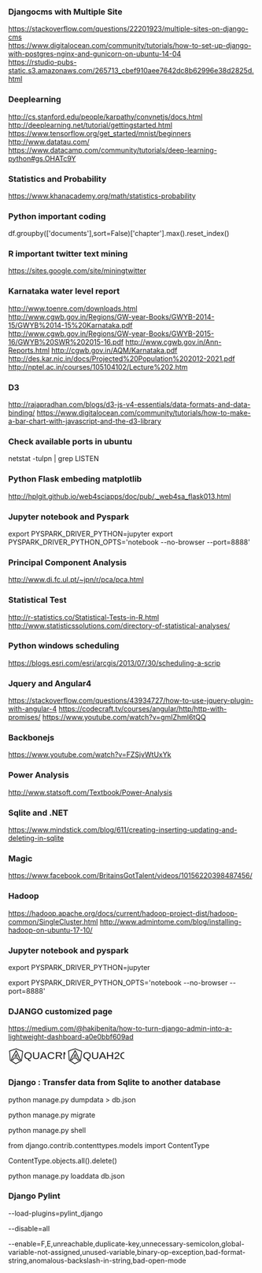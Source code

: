 ### Djangocms with Multiple Site  
https://stackoverflow.com/questions/22201923/multiple-sites-on-django-cms  
https://www.digitalocean.com/community/tutorials/how-to-set-up-django-with-postgres-nginx-and-gunicorn-on-ubuntu-14-04  
https://rstudio-pubs-static.s3.amazonaws.com/265713_cbef910aee7642dc8b62996e38d2825d.html

### Deeplearning  
http://cs.stanford.edu/people/karpathy/convnetjs/docs.html  
http://deeplearning.net/tutorial/gettingstarted.html  
https://www.tensorflow.org/get_started/mnist/beginners  
http://www.datatau.com/  
https://www.datacamp.com/community/tutorials/deep-learning-python#gs.OHATc9Y

### Statistics and Probability  
https://www.khanacademy.org/math/statistics-probability

### Python important coding  
df.groupby(['documents'],sort=False)['chapter'].max().reset_index()

### R important twitter text mining  
https://sites.google.com/site/miningtwitter

### Karnataka water level report  
http://www.toenre.com/downloads.html  
http://www.cgwb.gov.in/Regions/GW-year-Books/GWYB-2014-15/GWYB%2014-15%20Karnataka.pdf
http://www.cgwb.gov.in/Regions/GW-year-Books/GWYB-2015-16/GWYB%20SWR%202015-16.pdf
http://www.cgwb.gov.in/Ann-Reports.html
http://cgwb.gov.in/AQM/Karnataka.pdf  
http://des.kar.nic.in/docs/Projected%20Population%202012-2021.pdf  
http://nptel.ac.in/courses/105104102/Lecture%202.htm

### D3  
http://rajapradhan.com/blogs/d3-js-v4-essentials/data-formats-and-data-binding/
https://www.digitalocean.com/community/tutorials/how-to-make-a-bar-chart-with-javascript-and-the-d3-library

### Check available ports in ubuntu  
netstat -tulpn | grep LISTEN

### Python Flask embeding matplotlib  
http://hplgit.github.io/web4sciapps/doc/pub/._web4sa_flask013.html

### Jupyter notebook and Pyspark
export PYSPARK_DRIVER_PYTHON=jupyter
export PYSPARK_DRIVER_PYTHON_OPTS='notebook --no-browser --port=8888'
### Principal Component Analysis  
http://www.di.fc.ul.pt/~jpn/r/pca/pca.html

### Statistical Test
http://r-statistics.co/Statistical-Tests-in-R.html  
http://www.statisticssolutions.com/directory-of-statistical-analyses/

### Python windows scheduling
https://blogs.esri.com/esri/arcgis/2013/07/30/scheduling-a-scrip

### Jquery and Angular4
https://stackoverflow.com/questions/43934727/how-to-use-jquery-plugin-with-angular-4
https://codecraft.tv/courses/angular/http/http-with-promises/
https://www.youtube.com/watch?v=gmIZhml6tQQ

### Backbonejs
https://www.youtube.com/watch?v=FZSjvWtUxYk

### Power Analysis
http://www.statsoft.com/Textbook/Power-Analysis

### Sqlite and .NET
https://www.mindstick.com/blog/611/creating-inserting-updating-and-deleting-in-sqlite

### Magic
https://www.facebook.com/BritainsGotTalent/videos/10156220398487456/

### Hadoop
https://hadoop.apache.org/docs/current/hadoop-project-dist/hadoop-common/SingleCluster.html
http://www.admintome.com/blog/installing-hadoop-on-ubuntu-17-10/

### Jupyter notebook and pyspark
export PYSPARK_DRIVER_PYTHON=jupyter

export PYSPARK_DRIVER_PYTHON_OPTS='notebook --no-browser --port=8888'

### DJANGO customized page
https://medium.com/@hakibenita/how-to-turn-django-admin-into-a-lightweight-dashboard-a0e0bbf609ad






<svg width="116" height="34" xmlns="http://www.w3.org/2000/svg">

 <g>
  <title>background</title>
  <rect fill="none" id="canvas_background" height="36" width="118" y="-1" x="-1"/>
 </g>
 <g>
  <title>Layer 1</title>
  <path stroke="null" id="svg_2" d="m18.242488,17.04473c-0.023785,-0.0565 -0.047629,-0.113 -0.07189,-0.169344l-0.015222,-0.035449c-0.109768,-0.255263 -0.21347,-0.496337 -0.301416,-0.742192c-0.054824,-0.153231 -0.102513,-0.308904 -0.152938,-0.473674c-0.034667,-0.113104 -0.069333,-0.22626 -0.106319,-0.338792c-0.052743,-0.160508 -0.110065,-0.319404 -0.165484,-0.472999c-0.041981,-0.116482 -0.084021,-0.232965 -0.123979,-0.350019c-0.028245,-0.082593 -0.055419,-0.16555 -0.082653,-0.24861c-0.063328,-0.193306 -0.128915,-0.393213 -0.208,-0.593016c-0.003092,-0.007745 -0.006303,-0.015385 -0.009811,-0.023026c-0.137061,-0.299393 -0.293983,-0.576591 -0.479803,-0.847343c-0.164473,-0.239566 -0.516016,-0.322627 -0.796025,-0.188212c-0.202589,0.097199 -0.315389,0.283071 -0.308313,0.473051c-0.013736,0.032798 -0.027234,0.071522 -0.036867,0.115599c-0.126239,0.276262 -0.279652,0.553149 -0.438774,0.835596c-0.109173,0.193774 -0.226731,0.382505 -0.351186,0.582308c-0.064338,0.10328 -0.128617,0.206508 -0.191529,0.3101l-0.077718,0.127814c-0.157635,0.259058 -0.320681,0.526952 -0.472846,0.796041c-0.1637,0.289309 -0.351364,0.627425 -0.50674,0.979055c-0.135693,0.307085 -0.247661,0.645045 -0.352375,1.063675c-0.038472,0.153699 0.004816,0.314362 0.117676,0.436926c0.11286,0.122564 0.283161,0.193825 0.463213,0.193825c0.030266,0 0.075398,0.003898 0.123206,0.008005c0.07082,0.006081 0.151094,0.012994 0.239753,0.012994c0.02658,0 0.0531,-0.001559 0.079382,-0.004678c0.067668,-0.007953 0.132601,-0.026093 0.192302,-0.052861c0.181777,-0.011747 0.368727,-0.013618 0.563526,-0.015541c0.060473,-0.000624 0.120828,-0.001195 0.181063,-0.002131c0.194086,-0.002651 0.390312,0.00473 0.598193,0.012683c0.126774,0.004886 0.257829,0.009928 0.390074,0.012475c0.234699,0.00473 0.464937,-0.002235 0.687684,-0.008784c0.115952,-0.003379 0.232082,-0.006861 0.348391,-0.008628c0.410529,-0.006133 0.751963,-0.026145 1.074488,-0.062893c0.18915,-0.021519 0.354991,-0.121056 0.445909,-0.267634c0.090859,-0.146526 0.095854,-0.322315 0.013379,-0.472635c-0.100254,-0.182702 -0.181955,-0.376528 -0.268354,-0.581684zm-1.285758,0.345601c-0.12279,0.001819 -0.245521,0.005406 -0.368014,0.009044c-0.215908,0.006341 -0.419865,0.012371 -0.621145,0.008472c-0.119222,-0.002339 -0.238207,-0.006913 -0.364148,-0.011799c-0.182966,-0.007069 -0.371165,-0.014294 -0.564061,-0.014294c-0.03544,0 -0.071058,0.00026 -0.106795,0.00078c-0.058035,0.000884 -0.11613,0.001455 -0.174344,0.002027c-0.130936,0.001299 -0.263895,0.002651 -0.399231,0.007017c0.030504,-0.082021 0.062198,-0.160092 0.095437,-0.235304c0.137477,-0.311036 0.311227,-0.623942 0.463391,-0.892876c0.144434,-0.255367 0.303199,-0.516348 0.456791,-0.768701l0.078193,-0.128645c0.060949,-0.100473 0.123266,-0.200375 0.185523,-0.300432c0.124693,-0.200167 0.253608,-0.407143 0.373544,-0.619992c0.010465,-0.018556 0.020931,-0.037164 0.031277,-0.05572c0.012011,0.036333 0.024023,0.072977 0.036153,0.110089c0.028483,0.086699 0.056846,0.173294 0.086221,0.259422c0.041743,0.122252 0.085567,0.24388 0.129509,0.365508c0.055597,0.154114 0.108103,0.299704 0.156624,0.447374c0.035083,0.106503 0.067787,0.213525 0.100551,0.320548c0.051376,0.167785 0.104535,0.341235 0.166673,0.515049c0.097994,0.273975 0.212579,0.54031 0.323357,0.797808l0.015222,0.035345c0.020871,0.048599 0.041386,0.097199 0.0619,0.145902c-0.052862,0.001403 -0.106973,0.002547 -0.16263,0.003379z"/>
  <path stroke="null" id="svg_3" d="m29.846628,7.535986c-0.002169,-0.126565 -0.004404,-0.25341 -0.004404,-0.381442c0,-0.322243 -0.207656,-0.6026 -0.502609,-0.678483c-0.218437,-0.056197 -0.432272,-0.129358 -0.658729,-0.206777c-0.116088,-0.039722 -0.232438,-0.079514 -0.350301,-0.11742c-0.126342,-0.040629 -0.253145,-0.079095 -0.379816,-0.11749c-0.22764,-0.068972 -0.442527,-0.134105 -0.650446,-0.211036c-0.227311,-0.084121 -0.450218,-0.174944 -0.68614,-0.271142c-0.110435,-0.045027 -0.220803,-0.090055 -0.331435,-0.134175c-0.169267,-0.067576 -0.338929,-0.130056 -0.503069,-0.190511c-0.184321,-0.067855 -0.358452,-0.132011 -0.53048,-0.202239c-0.337877,-0.137875 -0.687192,-0.280496 -1.036244,-0.41879c-0.137715,-0.054522 -0.277335,-0.119864 -0.425239,-0.189045c-0.19096,-0.089357 -0.388427,-0.181715 -0.601868,-0.260182c-0.238355,-0.09536 -0.465994,-0.206009 -0.706847,-0.323011c-0.253474,-0.123145 -0.515624,-0.250478 -0.800256,-0.363849c-0.073755,-0.02939 -0.151979,-0.044469 -0.230795,-0.044469c-0.045226,0 -0.08677,0.00377 -0.124042,0.009075c-0.045094,-0.021083 -0.090122,-0.042165 -0.135151,-0.063248c-0.267738,-0.125448 -0.544679,-0.255155 -0.82471,-0.374042c-0.237303,-0.100736 -0.475855,-0.193443 -0.706584,-0.283149c-0.148364,-0.057663 -0.29653,-0.115256 -0.443842,-0.174734c-0.176235,-0.071276 -0.350104,-0.148765 -0.534161,-0.230862c-0.192537,-0.085866 -0.391583,-0.174665 -0.595821,-0.256621c-0.344845,-0.138294 -0.69015,-0.281055 -1.041963,-0.427097c-0.094198,-0.066529 -0.190302,-0.11037 -0.272865,-0.148067c-0.031487,-0.014381 -0.064486,-0.029041 -0.09663,-0.046075c-0.053442,-0.028413 -0.110237,-0.048867 -0.168544,-0.060874c-0.181034,-0.12866 -0.413604,-0.155118 -0.617645,-0.065901c-0.043845,0.019128 -0.110829,0.05501 -0.178404,0.116303c-0.261428,0.105622 -0.53449,0.204124 -0.814126,0.29369c-0.384155,0.123005 -0.725121,0.227511 -1.042226,0.319381c-0.010518,0.003002 -0.020904,0.006353 -0.03129,0.009913c-0.19096,0.066319 -0.381985,0.129916 -0.572682,0.193443c-0.185635,0.061852 -0.370942,0.123564 -0.555657,0.18744c-0.180639,0.06255 -0.361607,0.119235 -0.55329,0.179202c-0.189316,0.059338 -0.385075,0.120632 -0.579913,0.187928c-0.196744,0.067995 -0.391385,0.140597 -0.579519,0.210826c-0.186621,0.06967 -0.362922,0.135362 -0.54205,0.197423c-0.169727,0.05878 -0.345963,0.108624 -0.532518,0.161331c-0.197665,0.055848 -0.402034,0.113651 -0.608047,0.185276c-0.211863,0.07365 -0.410646,0.160423 -0.60292,0.244335c-0.175906,0.076791 -0.342018,0.149323 -0.506158,0.206707c-0.168478,0.058989 -0.343333,0.109532 -0.528443,0.163006c-0.198651,0.057384 -0.404006,0.116722 -0.6114,0.189953c-0.171568,0.060595 -0.343925,0.119235 -0.516479,0.178015c-0.200031,0.068135 -0.406899,0.138503 -0.612123,0.211873c-0.20483,0.073161 -0.403152,0.154978 -0.594966,0.234073c-0.179062,0.073859 -0.348198,0.143599 -0.51878,0.205381c-0.148955,0.053893 -0.298371,0.107298 -0.448049,0.160772c-0.21962,0.078466 -0.439766,0.157072 -0.659912,0.237912c-0.140212,0.042095 -0.293901,0.082446 -0.456134,0.12503c-0.343991,0.090334 -0.73393,0.192745 -1.117295,0.34542c-0.294689,0.117351 -0.469676,0.440082 -0.417416,0.769655c0.031487,0.19854 0.070468,0.397777 0.1082,0.590453c0.045028,0.230303 0.087625,0.447831 0.116745,0.656563c0.021758,0.155397 0.044831,0.310585 0.067904,0.465772c0.039244,0.263882 0.076318,0.513173 0.107345,0.765885c0.025176,0.204683 0.039572,0.414601 0.054823,0.636876c0.013476,0.196445 0.027411,0.399662 0.04963,0.605532l0.020641,0.19107c0.037337,0.344512 0.075924,0.700752 0.108988,1.049244c0.016565,0.173966 0.034905,0.347723 0.053245,0.52148c0.025111,0.237354 0.05101,0.482875 0.070994,0.721067c0.017288,0.205102 0.025768,0.412926 0.034839,0.632897c0.008217,0.200075 0.016697,0.406992 0.032407,0.616352c0.020772,0.276098 0.038981,0.552336 0.057189,0.828574c0.009269,0.140109 0.018471,0.280217 0.028069,0.420326c0.015119,0.221926 0.040427,0.437708 0.064946,0.64637c0.024585,0.20922 0.047724,0.406852 0.060082,0.601064c0.012687,0.199866 0.018011,0.401128 0.023665,0.614258c0.005522,0.207964 0.011241,0.423048 0.024388,0.640297c0.013673,0.225975 0.037732,0.445946 0.061068,0.658587c0.022613,0.206079 0.043977,0.400779 0.055349,0.592756c0.013476,0.226254 0.027674,0.452508 0.041939,0.678832c0.012095,0.192117 0.02419,0.384304 0.035826,0.576491c0.011767,0.195468 0.020838,0.391145 0.029975,0.586823c0.010189,0.218924 0.020706,0.445248 0.034971,0.670664c0.011701,0.184787 0.013607,0.37467 0.015645,0.575723c0.002235,0.221577 0.004536,0.450623 0.020575,0.685813c0.028595,0.419558 0.059424,0.839255 0.09078,1.258883c0.01788,0.238401 0.047986,0.465981 0.077107,0.686092c0.025571,0.193374 0.049761,0.375927 0.065012,0.55848c0.020904,0.24971 0.166309,0.468425 0.380868,0.572861c0.304155,0.147997 0.590628,0.30842 0.893928,0.478268c0.069679,0.039024 0.139358,0.078048 0.209497,0.117071c0.274443,0.152465 0.53942,0.315541 0.819977,0.488111c0.090911,0.055918 0.181888,0.111905 0.273063,0.167404c0.131601,0.080142 0.264057,0.159027 0.396776,0.238122c0.232438,0.138503 0.472765,0.281683 0.702969,0.429052c0.192472,0.123215 0.38192,0.248174 0.582477,0.380464c0.166967,0.11009 0.335182,0.221088 0.505896,0.331388c0.015579,0.010122 0.031487,0.019407 0.047789,0.028064c0.131798,0.070019 0.259193,0.095709 0.352207,0.114558c0.004141,0.000838 0.00848,0.001675 0.013016,0.002583c0.136005,0.144576 0.283843,0.22395 0.382182,0.276727c0.014988,0.008028 0.033328,0.017871 0.047724,0.026039c0.014593,0.019128 0.030107,0.037418 0.046475,0.054871c0.142645,0.151488 0.299291,0.212152 0.402889,0.252293c0.010583,0.004119 0.020575,0.007958 0.030041,0.011728c0.26478,0.215852 0.513192,0.369015 0.754045,0.517501c0.067444,0.041607 0.135282,0.083353 0.203975,0.126984c0.076844,0.053405 0.14935,0.095779 0.208314,0.130196c0.043911,0.02569 0.103335,0.060455 0.12253,0.077349c0.023336,0.03658 0.049893,0.070787 0.079342,0.102062c0.184978,0.196375 0.403612,0.233584 0.523907,0.252852c0.113393,0.085657 0.222513,0.160772 0.328937,0.234073c0.124107,0.085517 0.241313,0.166218 0.354837,0.256621c0.009729,0.007749 0.019655,0.015219 0.029778,0.022339c0.294229,0.208313 0.58767,0.383815 0.871447,0.553593c0.119177,0.071276 0.238092,0.142343 0.355954,0.215364c0.344385,0.213339 0.70665,0.45565 1.140237,0.762604c0.04069,0.028832 0.084272,0.052707 0.129958,0.071276c0.014725,0.009843 0.039441,0.027994 0.058307,0.041956c0.10373,0.076442 0.35063,0.258297 0.654851,0.258227c0.135874,0 0.283252,-0.036301 0.434376,-0.134454c0.171962,-0.098292 0.340967,-0.200075 0.504515,-0.298577c0.191288,-0.115186 0.371928,-0.22409 0.555985,-0.327199c0.16506,-0.092428 0.342544,-0.174315 0.53048,-0.26088c0.193458,-0.089217 0.393555,-0.181506 0.593389,-0.291945c0.200886,-0.111068 0.387704,-0.232328 0.568409,-0.349608c0.174132,-0.113022 0.3386,-0.219762 0.503792,-0.310026c0.148429,-0.081119 0.29653,-0.162727 0.444565,-0.244265c0.218371,-0.120352 0.436677,-0.240565 0.65564,-0.359242c0.179916,-0.097455 0.361673,-0.188696 0.554079,-0.285383c0.183335,-0.092149 0.372914,-0.18744 0.561047,-0.288594c0.19589,-0.105483 0.392634,-0.209569 0.589445,-0.313656c0.173014,-0.091521 0.34616,-0.183042 0.518845,-0.27561c0.182546,-0.097804 0.364434,-0.197492 0.546454,-0.297321c0.185307,-0.101573 0.37081,-0.203287 0.557366,-0.303115c0.168018,-0.089845 0.343662,-0.171732 0.529626,-0.258367c0.195035,-0.090893 0.39671,-0.184857 0.597924,-0.292643c0.202726,-0.108554 0.394212,-0.226813 0.579387,-0.341231c0.174855,-0.108066 0.339981,-0.210058 0.507013,-0.299834c0.1646,-0.088449 0.338337,-0.168591 0.522263,-0.25348c0.198191,-0.091381 0.403086,-0.185904 0.603906,-0.294458c0.01926,-0.010192 0.038586,-0.020803 0.058044,-0.031414c0.036812,-0.020175 0.092292,-0.050682 0.109711,-0.053405c0.318748,0 0.591548,-0.242869 0.647225,-0.576142c0.031027,-0.185345 0.06442,-0.371808 0.097879,-0.55834c0.044174,-0.24615 0.089794,-0.500747 0.129892,-0.753389c0.038455,-0.242799 0.066392,-0.483643 0.093344,-0.716529c0.023927,-0.207056 0.046606,-0.402734 0.075792,-0.596596c0.029318,-0.19477 0.065209,-0.388702 0.103204,-0.594153c0.042465,-0.229465 0.08631,-0.466749 0.121149,-0.70906c0.034708,-0.241892 0.06396,-0.484551 0.092095,-0.719252c0.023467,-0.195398 0.047855,-0.397428 0.074609,-0.592477c0.035365,-0.25718 0.068167,-0.514779 0.100903,-0.772377c0.02281,-0.179342 0.04562,-0.358823 0.06935,-0.538095c0.026294,-0.19847 0.056335,-0.402664 0.08539,-0.600086c0.033985,-0.230582 0.069022,-0.468983 0.099654,-0.707733c0.024388,-0.19093 0.049893,-0.38186 0.075332,-0.572861c0.03267,-0.245173 0.065406,-0.490415 0.096104,-0.736286c0.028923,-0.232816 0.05147,-0.465493 0.073229,-0.69049c0.020772,-0.215154 0.040427,-0.418371 0.06534,-0.622426c0.025176,-0.206149 0.054363,-0.409784 0.08539,-0.625358c0.031816,-0.221716 0.064683,-0.450972 0.092489,-0.681764c0.027346,-0.227092 0.049893,-0.455021 0.071651,-0.675342c0.020575,-0.208662 0.042005,-0.424445 0.066852,-0.632688c0.022613,-0.174315 0.044042,-0.34898 0.065472,-0.523575c0.027872,-0.226882 0.055677,-0.453765 0.08631,-0.680228c0.032604,-0.241403 0.060082,-0.483504 0.086639,-0.717646c0.018997,-0.167544 0.037995,-0.335088 0.058898,-0.502352c0.020181,-0.16147 0.045751,-0.32329 0.072834,-0.494673c0.037337,-0.236307 0.07599,-0.480711 0.100969,-0.733214c0.033722,-0.341161 0.075792,-0.791435 0.102152,-1.24904c0.017288,-0.302207 0.012292,-0.591639 0.007494,-0.871577zm-1.319759,0.786828c-0.024782,0.430448 -0.065012,0.861106 -0.097353,1.188165c-0.020706,0.209569 -0.054363,0.42249 -0.089991,0.647767c-0.027806,0.175572 -0.056466,0.357078 -0.079605,0.542423c-0.021561,0.17271 -0.041216,0.345699 -0.06087,0.518828c-0.025702,0.226464 -0.052259,0.460606 -0.08276,0.686372c-0.031421,0.232397 -0.060016,0.465283 -0.088611,0.6981c-0.021167,0.1725 -0.042399,0.344931 -0.064683,0.517222c-0.000329,0.002513 -0.000657,0.004957 -0.00092,0.0074c-0.02682,0.224369 -0.049038,0.449087 -0.070534,0.666336c-0.022021,0.222554 -0.042728,0.432682 -0.068167,0.644067c-0.025834,0.213898 -0.057518,0.434776 -0.08815,0.648395c-0.030698,0.213758 -0.062448,0.434776 -0.089465,0.656353c-0.027148,0.222484 -0.048578,0.44448 -0.069416,0.659215c-0.021758,0.224928 -0.042333,0.437359 -0.068759,0.649861c-0.030172,0.241542 -0.062317,0.482736 -0.094527,0.72379c-0.025834,0.193583 -0.051602,0.387096 -0.076384,0.58054c-0.028792,0.224928 -0.062843,0.456348 -0.095776,0.680158c-0.029844,0.202658 -0.060673,0.412228 -0.088348,0.621378c-0.024059,0.181785 -0.047198,0.36371 -0.070336,0.545495c-0.032079,0.252712 -0.064223,0.505284 -0.098931,0.757508c-0.028529,0.207545 -0.053508,0.415928 -0.07783,0.617469c-0.027214,0.226394 -0.055349,0.460536 -0.08769,0.685673c-0.030567,0.212851 -0.069876,0.425352 -0.111486,0.65028c-0.038521,0.208243 -0.07829,0.423607 -0.111289,0.64267c-0.032999,0.218924 -0.058241,0.436452 -0.082563,0.646789c-0.02636,0.22786 -0.051273,0.443084 -0.084929,0.655236c-0.037666,0.237773 -0.082037,0.4849 -0.124831,0.723859c-0.00802,0.044818 -0.016039,0.089636 -0.024059,0.134384c-0.05502,0.026179 -0.102612,0.052218 -0.142579,0.074208l-0.046737,0.025341c-0.169333,0.091521 -0.347277,0.173548 -0.535608,0.260461c-0.19326,0.089147 -0.393029,0.181366 -0.59214,0.288245c-0.201346,0.108205 -0.390991,0.225416 -0.574457,0.338788c-0.176235,0.108904 -0.342676,0.211664 -0.510234,0.30137c-0.169925,0.091032 -0.346949,0.173478 -0.534359,0.26081c-0.193458,0.090194 -0.393555,0.183461 -0.592797,0.289991c-0.190434,0.101853 -0.37975,0.20566 -0.568935,0.309398c-0.178404,0.097734 -0.356677,0.195538 -0.535673,0.291457c-0.170648,0.091521 -0.341624,0.181925 -0.512666,0.272398c-0.199571,0.105553 -0.399011,0.211036 -0.59753,0.317915c-0.17216,0.092568 -0.345568,0.179691 -0.5291,0.27198c-0.192603,0.096757 -0.391714,0.196794 -0.58905,0.303743c-0.221658,0.120073 -0.442659,0.241822 -0.663856,0.36364c-0.146786,0.08084 -0.293703,0.16175 -0.440687,0.242241c-0.207919,0.113581 -0.401048,0.238959 -0.587735,0.36008c-0.169202,0.109811 -0.329069,0.213618 -0.48979,0.302487c-0.15875,0.087681 -0.329332,0.166357 -0.509971,0.249571c-0.202135,0.093196 -0.411237,0.189604 -0.620406,0.306815c-0.20174,0.113022 -0.399734,0.232258 -0.591154,0.347584c-0.09926,0.059827 -0.195364,0.1177 -0.290811,0.174106c-0.04917,-0.033439 -0.105176,-0.068065 -0.168281,-0.098502c-0.431944,-0.304651 -0.799336,-0.549544 -1.152069,-0.768049c-0.123582,-0.076582 -0.248149,-0.151139 -0.373177,-0.225905c-0.269579,-0.161261 -0.524433,-0.313656 -0.773108,-0.48867c-0.143762,-0.113441 -0.280491,-0.207685 -0.412881,-0.298787c-0.124107,-0.085517 -0.241313,-0.166218 -0.354837,-0.256621c-0.031553,-0.025132 -0.065143,-0.047192 -0.100443,-0.065901c-0.101889,-0.054033 -0.19944,-0.082795 -0.27911,-0.100038c-0.138963,-0.141784 -0.285026,-0.227301 -0.401377,-0.295296c-0.049301,-0.028762 -0.091832,-0.053754 -0.127854,-0.079164c-0.008677,-0.006143 -0.017485,-0.012077 -0.026425,-0.017802c-0.078159,-0.049844 -0.155397,-0.097455 -0.23211,-0.144716c-0.240787,-0.148416 -0.448706,-0.276657 -0.663725,-0.45928c-0.036154,-0.030716 -0.075266,-0.057244 -0.116679,-0.079304c-0.070534,-0.037418 -0.133179,-0.063457 -0.183203,-0.083144c-0.136663,-0.146252 -0.285815,-0.226254 -0.384746,-0.279379c-0.014988,-0.008028 -0.033328,-0.017871 -0.047724,-0.026039c-0.014593,-0.019128 -0.030107,-0.037418 -0.046475,-0.054871c-0.224419,-0.238261 -0.500177,-0.29397 -0.648277,-0.323918c-0.008808,-0.001745 -0.017617,-0.003421 -0.026162,-0.005096c-0.145406,-0.094453 -0.28897,-0.189185 -0.431681,-0.283359c-0.19543,-0.128869 -0.397499,-0.262206 -0.597464,-0.390168c-0.24782,-0.158608 -0.497218,-0.307164 -0.7384,-0.450972c-0.129103,-0.076931 -0.258009,-0.153652 -0.386061,-0.231629c-0.089465,-0.054522 -0.178733,-0.109392 -0.267935,-0.164333c-0.280293,-0.1725 -0.570118,-0.350795 -0.869606,-0.517152c-0.068824,-0.038256 -0.13732,-0.076651 -0.205816,-0.114977c-0.201609,-0.112883 -0.407753,-0.228348 -0.621457,-0.340882c-0.009597,-0.07707 -0.01972,-0.152954 -0.029646,-0.227999c-0.027609,-0.208802 -0.053705,-0.406085 -0.06843,-0.60253c-0.031224,-0.416277 -0.061725,-0.832693 -0.090122,-1.2489c-0.013081,-0.192396 -0.015119,-0.390447 -0.017223,-0.600156c-0.002104,-0.211454 -0.004339,-0.430169 -0.018471,-0.654329c-0.013541,-0.21313 -0.02373,-0.433171 -0.033591,-0.645952c-0.009466,-0.202449 -0.018866,-0.404968 -0.031093,-0.607277c-0.011701,-0.193443 -0.023862,-0.386957 -0.036023,-0.58033c-0.014133,-0.224579 -0.028266,-0.449157 -0.04161,-0.673457c-0.013607,-0.228837 -0.037995,-0.451391 -0.061594,-0.666615c-0.02235,-0.203845 -0.043516,-0.396451 -0.054954,-0.586194c-0.011635,-0.192396 -0.016762,-0.3857 -0.022218,-0.590453c-0.005719,-0.217039 -0.011701,-0.441478 -0.026097,-0.6685c-0.014856,-0.233863 -0.041413,-0.460676 -0.067181,-0.680019c-0.023467,-0.199866 -0.04562,-0.388702 -0.058307,-0.574676c-0.009466,-0.138992 -0.018603,-0.277913 -0.027806,-0.416835c-0.018471,-0.280845 -0.037009,-0.561621 -0.05811,-0.842118c-0.013804,-0.184159 -0.02143,-0.369644 -0.029449,-0.566019c-0.009269,-0.225975 -0.018866,-0.459559 -0.038784,-0.696215c-0.021298,-0.253899 -0.048052,-0.507518 -0.073952,-0.752691c-0.017814,-0.168591 -0.035628,-0.337182 -0.051668,-0.505913c-0.034051,-0.358195 -0.073097,-0.719392 -0.11096,-1.068651l-0.020575,-0.190511c-0.019195,-0.177247 -0.031487,-0.357357 -0.044634,-0.548008c-0.015908,-0.231978 -0.032342,-0.471846 -0.062382,-0.715971c-0.033328,-0.271281 -0.073492,-0.541655 -0.112407,-0.803094c-0.022416,-0.150929 -0.044897,-0.301928 -0.065998,-0.452997c-0.032079,-0.229675 -0.075924,-0.458582 -0.119375,-0.681066c0.148166,-0.042863 0.297319,-0.082027 0.444236,-0.120562c0.180639,-0.047401 0.351221,-0.092219 0.518648,-0.143041c0.011635,-0.00349 0.023139,-0.0074 0.034511,-0.011588c0.222315,-0.081747 0.444696,-0.161191 0.666486,-0.240425c0.151387,-0.054103 0.302512,-0.108066 0.453242,-0.162657c0.196547,-0.071206 0.386521,-0.149603 0.570316,-0.225347c0.186227,-0.076791 0.362133,-0.149323 0.538434,-0.212362c0.196219,-0.070089 0.398485,-0.138992 0.594112,-0.205521c0.177155,-0.060316 0.354114,-0.120562 0.530152,-0.182762c0.172685,-0.061014 0.351813,-0.112743 0.541524,-0.167544c0.193458,-0.055918 0.393555,-0.11372 0.595032,-0.184228c0.208708,-0.073091 0.40473,-0.158608 0.594243,-0.241333c0.178076,-0.077768 0.346291,-0.151139 0.512272,-0.208871c0.170911,-0.059408 0.348723,-0.109671 0.536988,-0.162936c0.195627,-0.055289 0.397893,-0.112464 0.602066,-0.183181c0.193129,-0.066878 0.384812,-0.138363 0.570053,-0.207545c0.1811,-0.067576 0.368378,-0.137456 0.550661,-0.200424c0.177353,-0.061293 0.355889,-0.117211 0.544876,-0.17641c0.192012,-0.060106 0.390531,-0.122307 0.588656,-0.19086c0.179982,-0.06227 0.360753,-0.122447 0.541852,-0.182762c0.190434,-0.063457 0.381328,-0.126984 0.572091,-0.193094c0.324007,-0.094034 0.671087,-0.200424 1.060172,-0.325035c0.307179,-0.098362 0.607916,-0.206707 0.896558,-0.32322c0.006902,0.001606 0.013739,0.003211 0.020575,0.004677c0.021232,0.009983 0.041281,0.019128 0.05949,0.027435c0.018866,0.008656 0.04253,0.019407 0.059556,0.027645c0.050879,0.042724 0.107542,0.07728 0.168216,0.102481c0.385141,0.160004 0.762327,0.316309 1.141617,0.468425c0.181823,0.072951 0.361279,0.153023 0.551384,0.237773c0.186095,0.083004 0.378501,0.1688 0.575706,0.248523c0.152505,0.061642 0.305864,0.12126 0.459421,0.180947c0.221855,0.086215 0.45127,0.175432 0.670627,0.268489c0.258469,0.109741 0.512732,0.228837 0.781982,0.354914c0.106162,0.049774 0.212521,0.099619 0.319274,0.148905c0.08276,0.038186 0.171897,0.057872 0.262085,0.057872c0.051207,0 0.097813,-0.004817 0.138569,-0.011239c0.184189,0.079653 0.36496,0.167404 0.553882,0.259204c0.253474,0.123145 0.515624,0.250478 0.800256,0.363849c0.005653,0.002234 0.011372,0.004398 0.017157,0.006562c0.164732,0.060106 0.331632,0.138224 0.508328,0.220879c0.158487,0.074138 0.322298,0.15079 0.495575,0.219413c0.343005,0.13592 0.68923,0.277215 1.024083,0.413903c0.192472,0.078536 0.385141,0.149533 0.571499,0.218156c0.163351,0.060176 0.317697,0.117001 0.470925,0.178155c0.107937,0.043073 0.215479,0.086983 0.323153,0.130894c0.235002,0.095779 0.478024,0.19484 0.724595,0.286081c0.243482,0.090125 0.486898,0.163914 0.72236,0.23526c0.119835,0.036301 0.239801,0.072602 0.359372,0.111068c0.110566,0.035533 0.219554,0.072882 0.328411,0.11016c0.084272,0.028832 0.169596,0.058012 0.2563,0.086704c0.003418,0.219064 0.004601,0.429261 -0.007297,0.637644z"/>
  <path stroke="null" id="svg_4" d="m25.505731,24.066844c-0.123008,-0.192324 -0.239092,-0.374029 -0.347484,-0.559182c-0.107833,-0.184256 -0.208113,-0.373477 -0.314128,-0.57387c-0.081189,-0.153432 -0.165176,-0.312036 -0.253568,-0.469467c-0.121819,-0.217218 -0.24168,-0.445194 -0.357484,-0.665584c-0.066854,-0.127159 -0.133707,-0.254318 -0.20154,-0.380787c-0.093008,-0.17343 -0.19133,-0.338998 -0.286505,-0.49905c-0.109231,-0.183773 -0.212309,-0.35741 -0.30161,-0.532081c-0.050839,-0.099576 -0.102029,-0.199013 -0.153148,-0.298451c-0.128252,-0.248939 -0.260841,-0.506498 -0.382939,-0.758884c-0.083147,-0.171844 -0.155665,-0.356514 -0.232379,-0.552079c-0.068951,-0.175912 -0.14042,-0.357824 -0.223987,-0.541046c-0.157134,-0.344032 -0.313498,-0.697788 -0.478115,-1.081333c-0.079441,-0.185153 -0.166504,-0.360237 -0.250701,-0.52953c-0.093567,-0.188049 -0.181959,-0.365616 -0.252519,-0.541942c-0.001608,-0.004 -0.003287,-0.007999 -0.004965,-0.011999l-0.016434,-0.03903c-0.163078,-0.385545 -0.33161,-0.784261 -0.511331,-1.163324c-0.199442,-0.420921 -0.34168,-0.74792 -0.455037,-1.046785c-0.006573,-0.038892 -0.014336,-0.071234 -0.02021,-0.095162c-0.005455,-0.062683 -0.019511,-0.1244 -0.042028,-0.183429c-0.083777,-0.220321 -0.183148,-0.434574 -0.279302,-0.641793c-0.158812,-0.342446 -0.308883,-0.66586 -0.382659,-0.993135c-0.009441,-0.041789 -0.022727,-0.082681 -0.03986,-0.122056c-0.102029,-0.234802 -0.218463,-0.43685 -0.321191,-0.615107c-0.118252,-0.205219 -0.2214,-0.384097 -0.282449,-0.574146c-0.078532,-0.468364 -0.276085,-0.829635 -0.451191,-1.149739c-0.041679,-0.07613 -0.081259,-0.148536 -0.118882,-0.221287c-0.151399,-0.404646 -0.330212,-0.869148 -0.544618,-1.316135c-0.124616,-0.259627 -0.263638,-0.505946 -0.398044,-0.744196c-0.098672,-0.174878 -0.191959,-0.340102 -0.279023,-0.508773c-0.073427,-0.142261 -0.148462,-0.283625 -0.223708,-0.42561c-0.137693,-0.259558 -0.280071,-0.528013 -0.409862,-0.798191c-0.044126,-0.091921 -0.107553,-0.171568 -0.184616,-0.234734c-0.135945,-0.170947 -0.303288,-0.237975 -0.434618,-0.262593c-0.235316,-0.044478 -0.479653,0.031238 -0.652731,0.202047c-0.066993,0.066062 -0.119651,0.144812 -0.154826,0.231493c-0.151539,0.373546 -0.313848,0.769573 -0.486226,1.144085c-0.084476,0.183429 -0.157064,0.365271 -0.227344,0.541184c-0.086294,0.216046 -0.167833,0.420162 -0.262729,0.606763c-0.092728,0.182325 -0.206085,0.363547 -0.326156,0.555458c-0.104756,0.167499 -0.213078,0.340722 -0.314128,0.525392c-0.096015,0.17543 -0.184686,0.351962 -0.270491,0.522703c-0.104896,0.208805 -0.204057,0.406026 -0.312799,0.595936c-0.114966,0.200737 -0.233428,0.397544 -0.358813,0.606004c-0.096784,0.16081 -0.193847,0.322241 -0.289302,0.485465c-0.111959,0.191428 -0.217344,0.386304 -0.319233,0.574697c-0.098182,0.181567 -0.19105,0.353411 -0.290002,0.523668c-0.140211,0.210805 -0.246505,0.424713 -0.338883,0.68241c-0.132169,0.221907 -0.262589,0.444573 -0.392659,0.666618l-0.1807,0.308105c-0.158113,0.268799 -0.314407,0.541184 -0.465597,0.804535l-0.135805,0.236457c-0.083986,0.146053 -0.173707,0.295486 -0.260421,0.440022c-0.116085,0.193428 -0.236085,0.393475 -0.350282,0.59766c-0.082658,0.147915 -0.169791,0.293279 -0.262029,0.447263c-0.114826,0.191635 -0.233498,0.389751 -0.344687,0.595798c-0.114266,0.21177 -0.206085,0.422644 -0.294897,0.626554c-0.072308,0.165982 -0.14056,0.322655 -0.215875,0.468433c-0.075245,0.145778 -0.162728,0.291762 -0.255316,0.446435c-0.115175,0.192324 -0.234337,0.3912 -0.340561,0.607728l-0.008322,0.016895c-0.171819,0.350169 -0.349512,0.712338 -0.516856,1.075058c-0.104826,0.227217 -0.195036,0.454848 -0.282239,0.674962c-0.061399,0.155018 -0.119441,0.301416 -0.1814,0.445677c-0.059371,0.138054 -0.121539,0.274384 -0.187484,0.418714c-0.101819,0.223011 -0.207064,0.453676 -0.30182,0.693305c-0.172309,0.43554 -0.309512,0.79688 -0.431751,1.136982c-0.089721,0.249766 -0.165106,0.501533 -0.237973,0.745093c-0.042168,0.140881 -0.084266,0.281625 -0.128952,0.420783c-0.071958,0.224045 -0.023287,0.468777 0.129231,0.649379c0.152448,0.18067 0.387834,0.272109 0.624199,0.243077c0.335037,-0.041306 0.700983,-0.070061 1.087558,-0.08537c0.088392,-0.003517 0.176994,-0.007654 0.265736,-0.011861c0.288113,-0.013516 0.560213,-0.026342 0.823431,-0.015791c0.227624,0.009102 0.469443,0.044271 0.725528,0.081509c0.124966,0.018205 0.248813,0.036134 0.370492,0.051167c0.326645,0.039996 0.637976,-0.149846 0.746787,-0.456434c0.045735,-0.128883 0.091049,-0.260524 0.136434,-0.392786c0.073847,-0.214805 0.150141,-0.436988 0.227694,-0.642483c0.051818,-0.137365 0.098182,-0.273488 0.143078,-0.40506c0.071049,-0.208323 0.138113,-0.404991 0.218673,-0.585041c0.147134,-0.328861 0.323288,-0.645035 0.476017,-0.910799c0.106154,-0.184532 0.230071,-0.36141 0.373638,-0.552631c0.314897,-0.00924 0.614409,-0.017515 0.917627,-0.015929c0.238463,0.001241 0.477275,0.013447 0.730144,0.026549c0.173917,0.008965 0.353708,0.018205 0.534269,0.023584c0.429932,0.012964 0.850564,0.026204 1.269657,0.045995c0.255386,0.012137 0.517765,0.028825 0.771543,0.04503c0.167274,0.01062 0.334617,0.021377 0.50231,0.030893c0.219512,0.01255 0.438184,0.018688 0.649654,0.024687c0.218393,0.006206 0.424688,0.012068 0.631822,0.024342c0.191609,0.01124 0.385317,0.026204 0.572591,0.040616c0.049511,0.003793 0.099441,0.007654 0.149721,0.011447c0.09035,0.310587 0.217064,0.601384 0.350491,0.893077c0.171889,0.376029 0.383499,0.774607 0.666018,1.254487c0.073847,0.125435 0.149441,0.248318 0.224337,0.36996c0.157553,0.256111 0.306435,0.497947 0.420492,0.737025c0.093008,0.194738 0.272799,0.33555 0.486296,0.380718c0.551821,0.116539 1.070006,0.177705 1.584344,0.187014c0.0907,0.001655 0.178952,0.002482 0.265036,0.002482c0.47224,0 0.880844,-0.024687 1.265531,-0.07613c0.109651,0.002069 0.220561,0.011102 0.337205,0.020618c0.268673,0.021998 0.57336,0.046754 0.92546,-0.011033c0.182099,-0.029997 0.344757,-0.129572 0.45259,-0.277281c0.175386,-0.240112 0.193148,-0.542563 0.042797,-0.79495c-0.093497,-0.153501 -0.189861,-0.304243 -0.283009,-0.449952zm-1.61931,0.139916c-0.394408,0.05558 -0.827207,0.076957 -1.360847,0.067372c-0.324128,-0.005861 -0.652591,-0.037306 -0.996439,-0.095576c-0.104266,-0.187704 -0.215735,-0.368719 -0.324757,-0.545804c-0.07021,-0.114126 -0.14119,-0.229355 -0.210421,-0.346859c-0.257904,-0.438091 -0.448744,-0.796811 -0.600563,-1.128776c-0.170421,-0.372788 -0.314477,-0.709235 -0.350981,-1.05106c-0.036014,-0.336861 -0.314757,-0.598074 -0.657766,-0.616348c-0.22084,-0.011792 -0.433009,-0.028066 -0.657556,-0.045374c-0.193637,-0.014895 -0.393708,-0.030273 -0.598115,-0.04234c-0.228673,-0.013447 -0.455527,-0.019929 -0.674969,-0.026135c-0.21077,-0.005999 -0.409862,-0.011654 -0.609024,-0.023032c-0.164476,-0.009378 -0.328673,-0.01986 -0.49287,-0.030342c-0.259442,-0.016481 -0.527765,-0.033652 -0.79476,-0.046271c-0.430422,-0.020412 -0.857767,-0.033789 -1.294273,-0.04696c-0.165316,-0.004965 -0.329722,-0.013378 -0.503779,-0.022342c-0.257904,-0.013309 -0.524548,-0.027101 -0.795948,-0.028411c-0.343918,-0.001793 -0.686367,0.008344 -1.017418,0.018067c-0.093637,0.002758 -0.187553,0.005517 -0.28189,0.008068c-0.21112,0.005586 -0.408254,0.104954 -0.536576,0.270385c-0.208113,0.268316 -0.466996,0.602143 -0.679095,0.971c-0.169931,0.295624 -0.366855,0.649724 -0.538954,1.034165c-0.106364,0.23763 -0.186924,0.473949 -0.264827,0.702477c-0.043287,0.127021 -0.084196,0.246939 -0.128252,0.363685c-0.065315,0.173016 -0.127553,0.350445 -0.187973,0.525323c-0.2114,-0.029169 -0.428394,-0.054546 -0.651682,-0.06351c-0.324617,-0.012688 -0.640773,0.002 -0.946299,0.016343c-0.085175,0.004 -0.170211,0.00793 -0.255316,0.011309c-0.049721,0.002 -0.099161,0.004206 -0.148392,0.006551c0.015874,-0.047374 0.032098,-0.094266 0.048811,-0.140813c0.117203,-0.326103 0.249512,-0.67448 0.416436,-1.096297c0.081819,-0.206874 0.175316,-0.41168 0.274267,-0.628485c0.066084,-0.144812 0.134406,-0.29452 0.199791,-0.446573c0.069791,-0.162327 0.134127,-0.324793 0.196435,-0.482017c0.084056,-0.212184 0.163497,-0.412646 0.252519,-0.60559c0.16049,-0.347963 0.334547,-0.702546 0.5028,-1.045543l0.008322,-0.016964c0.080979,-0.165086 0.180421,-0.331206 0.285736,-0.507049c0.099441,-0.166051 0.202309,-0.337688 0.297344,-0.521737c0.096084,-0.185911 0.176714,-0.371133 0.254757,-0.550217c0.081049,-0.186118 0.157623,-0.361961 0.244547,-0.523048c0.096434,-0.178808 0.202169,-0.355203 0.314058,-0.542011c0.093357,-0.155845 0.189931,-0.317001 0.282659,-0.482914c0.103847,-0.185842 0.213288,-0.368099 0.329093,-0.561181c0.089931,-0.149846 0.182938,-0.304864 0.273288,-0.461951l0.136434,-0.237561c0.149371,-0.260248 0.303848,-0.529392 0.458324,-0.792053l0.181889,-0.310105c0.139861,-0.238802 0.280141,-0.478225 0.42266,-0.716751c0.024895,-0.04172 0.045315,-0.085991 0.060909,-0.131986c0.060909,-0.180188 0.125036,-0.313415 0.214337,-0.445539c0.008532,-0.01255 0.016574,-0.025377 0.024196,-0.03841c0.114266,-0.195634 0.220211,-0.391613 0.322659,-0.58111c0.10091,-0.18667 0.196295,-0.362996 0.296645,-0.534564c0.092588,-0.158259 0.186784,-0.314794 0.280631,-0.470777c0.123637,-0.205426 0.25147,-0.417955 0.373778,-0.63145c0.127343,-0.22239 0.239652,-0.445745 0.348184,-0.661791c0.084266,-0.167568 0.163777,-0.325896 0.248253,-0.480294c0.081749,-0.149432 0.174896,-0.298451 0.273568,-0.456158c0.13063,-0.208805 0.265666,-0.424782 0.385946,-0.66124c0.123008,-0.241836 0.220001,-0.484707 0.313848,-0.719578c0.055175,-0.138192 0.107903,-0.270109 0.163917,-0.397268c0.020909,0.039996 0.041748,0.079922 0.062378,0.119987c0.098882,0.191359 0.202798,0.375546 0.303358,0.553665c0.129092,0.228734 0.25105,0.444849 0.355876,0.663377c0.196505,0.409473 0.359862,0.837221 0.510422,1.240143c0.008951,0.023928 0.019161,0.047305 0.030699,0.070061c0.052238,0.103092 0.104826,0.19922 0.155735,0.292176c0.1507,0.275419 0.269652,0.492982 0.306225,0.744955c0.004476,0.031031 0.011119,0.061787 0.01986,0.091921c0.105105,0.362858 0.273708,0.655447 0.42252,0.913627c0.082868,0.143778 0.161679,0.280522 0.228253,0.424782c0.108882,0.441677 0.294687,0.842255 0.459583,1.197803c0.077203,0.166465 0.15077,0.325069 0.212169,0.47719c0.006364,0.035927 0.013497,0.065855 0.019021,0.088404c0.005245,0.060338 0.018532,0.119849 0.039581,0.176947c0.132448,0.359134 0.296016,0.739921 0.530492,1.234765c0.167204,0.35279 0.322729,0.720751 0.487485,1.110295l0.014056,0.033238c0.09056,0.225217 0.194547,0.434161 0.295176,0.636415c0.079231,0.159224 0.154057,0.309622 0.218183,0.45933c0.168882,0.393475 0.329512,0.756747 0.490982,1.110433c0.068112,0.149225 0.129651,0.306174 0.194896,0.472432c0.082868,0.211012 0.168393,0.429196 0.274407,0.648207c0.129511,0.267764 0.266155,0.532978 0.398184,0.789502c0.05042,0.097921 0.10084,0.195841 0.15098,0.294175c0.109301,0.214046 0.228743,0.414921 0.344128,0.609107c0.091539,0.154121 0.178043,0.299692 0.256785,0.446573c0.066014,0.123228 0.13112,0.247008 0.196225,0.370857c0.120141,0.228527 0.244407,0.464916 0.375527,0.698615c0.08014,0.142812 0.156504,0.287211 0.237484,0.440022c0.108182,0.204323 0.220001,0.415542 0.342589,0.625037c0.000769,0.001241 0.001469,0.002414 0.002168,0.003724c-0.021049,0.000759 -0.041888,0.002689 -0.062728,0.005655z"/>
  <text opacity="0.9" font-weight="normal" stroke="null" transform="matrix(1.821015468640938,0,0,1.734607962583891,-348.4765508621409,-133.20058123852996) " xml:space="preserve" text-anchor="start" font-family="'Trebuchet MS', Gadget, sans-serif" font-size="12" id="svg_6" y="89.934413" x="208.824114" fill-opacity="null" stroke-opacity="null" stroke-width="0" fill="#000000">QUACRM</text>
 </g>
</svg>

<svg width="116" height="34" xmlns="http://www.w3.org/2000/svg">

 <g>
  <title>background</title>
  <rect fill="none" id="canvas_background" height="36" width="118" y="-1" x="-1"/>
 </g>
 <g>
  <title>Layer 1</title>
  <path stroke="null" id="svg_2" d="m18.242488,17.04473c-0.023785,-0.0565 -0.047629,-0.113 -0.07189,-0.169344l-0.015222,-0.035449c-0.109768,-0.255263 -0.21347,-0.496337 -0.301416,-0.742192c-0.054824,-0.153231 -0.102513,-0.308904 -0.152938,-0.473674c-0.034667,-0.113104 -0.069333,-0.22626 -0.106319,-0.338792c-0.052743,-0.160508 -0.110065,-0.319404 -0.165484,-0.472999c-0.041981,-0.116482 -0.084021,-0.232965 -0.123979,-0.350019c-0.028245,-0.082593 -0.055419,-0.16555 -0.082653,-0.24861c-0.063328,-0.193306 -0.128915,-0.393213 -0.208,-0.593016c-0.003092,-0.007745 -0.006303,-0.015385 -0.009811,-0.023026c-0.137061,-0.299393 -0.293983,-0.576591 -0.479803,-0.847343c-0.164473,-0.239566 -0.516016,-0.322627 -0.796025,-0.188212c-0.202589,0.097199 -0.315389,0.283071 -0.308313,0.473051c-0.013736,0.032798 -0.027234,0.071522 -0.036867,0.115599c-0.126239,0.276262 -0.279652,0.553149 -0.438774,0.835596c-0.109173,0.193774 -0.226731,0.382505 -0.351186,0.582308c-0.064338,0.10328 -0.128617,0.206508 -0.191529,0.3101l-0.077718,0.127814c-0.157635,0.259058 -0.320681,0.526952 -0.472846,0.796041c-0.1637,0.289309 -0.351364,0.627425 -0.50674,0.979055c-0.135693,0.307085 -0.247661,0.645045 -0.352375,1.063675c-0.038472,0.153699 0.004816,0.314362 0.117676,0.436926c0.11286,0.122564 0.283161,0.193825 0.463213,0.193825c0.030266,0 0.075398,0.003898 0.123206,0.008005c0.07082,0.006081 0.151094,0.012994 0.239753,0.012994c0.02658,0 0.0531,-0.001559 0.079382,-0.004678c0.067668,-0.007953 0.132601,-0.026093 0.192302,-0.052861c0.181777,-0.011747 0.368727,-0.013618 0.563526,-0.015541c0.060473,-0.000624 0.120828,-0.001195 0.181063,-0.002131c0.194086,-0.002651 0.390312,0.00473 0.598193,0.012683c0.126774,0.004886 0.257829,0.009928 0.390074,0.012475c0.234699,0.00473 0.464937,-0.002235 0.687684,-0.008784c0.115952,-0.003379 0.232082,-0.006861 0.348391,-0.008628c0.410529,-0.006133 0.751963,-0.026145 1.074488,-0.062893c0.18915,-0.021519 0.354991,-0.121056 0.445909,-0.267634c0.090859,-0.146526 0.095854,-0.322315 0.013379,-0.472635c-0.100254,-0.182702 -0.181955,-0.376528 -0.268354,-0.581684zm-1.285758,0.345601c-0.12279,0.001819 -0.245521,0.005406 -0.368014,0.009044c-0.215908,0.006341 -0.419865,0.012371 -0.621145,0.008472c-0.119222,-0.002339 -0.238207,-0.006913 -0.364148,-0.011799c-0.182966,-0.007069 -0.371165,-0.014294 -0.564061,-0.014294c-0.03544,0 -0.071058,0.00026 -0.106795,0.00078c-0.058035,0.000884 -0.11613,0.001455 -0.174344,0.002027c-0.130936,0.001299 -0.263895,0.002651 -0.399231,0.007017c0.030504,-0.082021 0.062198,-0.160092 0.095437,-0.235304c0.137477,-0.311036 0.311227,-0.623942 0.463391,-0.892876c0.144434,-0.255367 0.303199,-0.516348 0.456791,-0.768701l0.078193,-0.128645c0.060949,-0.100473 0.123266,-0.200375 0.185523,-0.300432c0.124693,-0.200167 0.253608,-0.407143 0.373544,-0.619992c0.010465,-0.018556 0.020931,-0.037164 0.031277,-0.05572c0.012011,0.036333 0.024023,0.072977 0.036153,0.110089c0.028483,0.086699 0.056846,0.173294 0.086221,0.259422c0.041743,0.122252 0.085567,0.24388 0.129509,0.365508c0.055597,0.154114 0.108103,0.299704 0.156624,0.447374c0.035083,0.106503 0.067787,0.213525 0.100551,0.320548c0.051376,0.167785 0.104535,0.341235 0.166673,0.515049c0.097994,0.273975 0.212579,0.54031 0.323357,0.797808l0.015222,0.035345c0.020871,0.048599 0.041386,0.097199 0.0619,0.145902c-0.052862,0.001403 -0.106973,0.002547 -0.16263,0.003379z"/>
  <path stroke="null" id="svg_3" d="m29.846628,7.535986c-0.002169,-0.126565 -0.004404,-0.25341 -0.004404,-0.381442c0,-0.322243 -0.207656,-0.6026 -0.502609,-0.678483c-0.218437,-0.056197 -0.432272,-0.129358 -0.658729,-0.206777c-0.116088,-0.039722 -0.232438,-0.079514 -0.350301,-0.11742c-0.126342,-0.040629 -0.253145,-0.079095 -0.379816,-0.11749c-0.22764,-0.068972 -0.442527,-0.134105 -0.650446,-0.211036c-0.227311,-0.084121 -0.450218,-0.174944 -0.68614,-0.271142c-0.110435,-0.045027 -0.220803,-0.090055 -0.331435,-0.134175c-0.169267,-0.067576 -0.338929,-0.130056 -0.503069,-0.190511c-0.184321,-0.067855 -0.358452,-0.132011 -0.53048,-0.202239c-0.337877,-0.137875 -0.687192,-0.280496 -1.036244,-0.41879c-0.137715,-0.054522 -0.277335,-0.119864 -0.425239,-0.189045c-0.19096,-0.089357 -0.388427,-0.181715 -0.601868,-0.260182c-0.238355,-0.09536 -0.465994,-0.206009 -0.706847,-0.323011c-0.253474,-0.123145 -0.515624,-0.250478 -0.800256,-0.363849c-0.073755,-0.02939 -0.151979,-0.044469 -0.230795,-0.044469c-0.045226,0 -0.08677,0.00377 -0.124042,0.009075c-0.045094,-0.021083 -0.090122,-0.042165 -0.135151,-0.063248c-0.267738,-0.125448 -0.544679,-0.255155 -0.82471,-0.374042c-0.237303,-0.100736 -0.475855,-0.193443 -0.706584,-0.283149c-0.148364,-0.057663 -0.29653,-0.115256 -0.443842,-0.174734c-0.176235,-0.071276 -0.350104,-0.148765 -0.534161,-0.230862c-0.192537,-0.085866 -0.391583,-0.174665 -0.595821,-0.256621c-0.344845,-0.138294 -0.69015,-0.281055 -1.041963,-0.427097c-0.094198,-0.066529 -0.190302,-0.11037 -0.272865,-0.148067c-0.031487,-0.014381 -0.064486,-0.029041 -0.09663,-0.046075c-0.053442,-0.028413 -0.110237,-0.048867 -0.168544,-0.060874c-0.181034,-0.12866 -0.413604,-0.155118 -0.617645,-0.065901c-0.043845,0.019128 -0.110829,0.05501 -0.178404,0.116303c-0.261428,0.105622 -0.53449,0.204124 -0.814126,0.29369c-0.384155,0.123005 -0.725121,0.227511 -1.042226,0.319381c-0.010518,0.003002 -0.020904,0.006353 -0.03129,0.009913c-0.19096,0.066319 -0.381985,0.129916 -0.572682,0.193443c-0.185635,0.061852 -0.370942,0.123564 -0.555657,0.18744c-0.180639,0.06255 -0.361607,0.119235 -0.55329,0.179202c-0.189316,0.059338 -0.385075,0.120632 -0.579913,0.187928c-0.196744,0.067995 -0.391385,0.140597 -0.579519,0.210826c-0.186621,0.06967 -0.362922,0.135362 -0.54205,0.197423c-0.169727,0.05878 -0.345963,0.108624 -0.532518,0.161331c-0.197665,0.055848 -0.402034,0.113651 -0.608047,0.185276c-0.211863,0.07365 -0.410646,0.160423 -0.60292,0.244335c-0.175906,0.076791 -0.342018,0.149323 -0.506158,0.206707c-0.168478,0.058989 -0.343333,0.109532 -0.528443,0.163006c-0.198651,0.057384 -0.404006,0.116722 -0.6114,0.189953c-0.171568,0.060595 -0.343925,0.119235 -0.516479,0.178015c-0.200031,0.068135 -0.406899,0.138503 -0.612123,0.211873c-0.20483,0.073161 -0.403152,0.154978 -0.594966,0.234073c-0.179062,0.073859 -0.348198,0.143599 -0.51878,0.205381c-0.148955,0.053893 -0.298371,0.107298 -0.448049,0.160772c-0.21962,0.078466 -0.439766,0.157072 -0.659912,0.237912c-0.140212,0.042095 -0.293901,0.082446 -0.456134,0.12503c-0.343991,0.090334 -0.73393,0.192745 -1.117295,0.34542c-0.294689,0.117351 -0.469676,0.440082 -0.417416,0.769655c0.031487,0.19854 0.070468,0.397777 0.1082,0.590453c0.045028,0.230303 0.087625,0.447831 0.116745,0.656563c0.021758,0.155397 0.044831,0.310585 0.067904,0.465772c0.039244,0.263882 0.076318,0.513173 0.107345,0.765885c0.025176,0.204683 0.039572,0.414601 0.054823,0.636876c0.013476,0.196445 0.027411,0.399662 0.04963,0.605532l0.020641,0.19107c0.037337,0.344512 0.075924,0.700752 0.108988,1.049244c0.016565,0.173966 0.034905,0.347723 0.053245,0.52148c0.025111,0.237354 0.05101,0.482875 0.070994,0.721067c0.017288,0.205102 0.025768,0.412926 0.034839,0.632897c0.008217,0.200075 0.016697,0.406992 0.032407,0.616352c0.020772,0.276098 0.038981,0.552336 0.057189,0.828574c0.009269,0.140109 0.018471,0.280217 0.028069,0.420326c0.015119,0.221926 0.040427,0.437708 0.064946,0.64637c0.024585,0.20922 0.047724,0.406852 0.060082,0.601064c0.012687,0.199866 0.018011,0.401128 0.023665,0.614258c0.005522,0.207964 0.011241,0.423048 0.024388,0.640297c0.013673,0.225975 0.037732,0.445946 0.061068,0.658587c0.022613,0.206079 0.043977,0.400779 0.055349,0.592756c0.013476,0.226254 0.027674,0.452508 0.041939,0.678832c0.012095,0.192117 0.02419,0.384304 0.035826,0.576491c0.011767,0.195468 0.020838,0.391145 0.029975,0.586823c0.010189,0.218924 0.020706,0.445248 0.034971,0.670664c0.011701,0.184787 0.013607,0.37467 0.015645,0.575723c0.002235,0.221577 0.004536,0.450623 0.020575,0.685813c0.028595,0.419558 0.059424,0.839255 0.09078,1.258883c0.01788,0.238401 0.047986,0.465981 0.077107,0.686092c0.025571,0.193374 0.049761,0.375927 0.065012,0.55848c0.020904,0.24971 0.166309,0.468425 0.380868,0.572861c0.304155,0.147997 0.590628,0.30842 0.893928,0.478268c0.069679,0.039024 0.139358,0.078048 0.209497,0.117071c0.274443,0.152465 0.53942,0.315541 0.819977,0.488111c0.090911,0.055918 0.181888,0.111905 0.273063,0.167404c0.131601,0.080142 0.264057,0.159027 0.396776,0.238122c0.232438,0.138503 0.472765,0.281683 0.702969,0.429052c0.192472,0.123215 0.38192,0.248174 0.582477,0.380464c0.166967,0.11009 0.335182,0.221088 0.505896,0.331388c0.015579,0.010122 0.031487,0.019407 0.047789,0.028064c0.131798,0.070019 0.259193,0.095709 0.352207,0.114558c0.004141,0.000838 0.00848,0.001675 0.013016,0.002583c0.136005,0.144576 0.283843,0.22395 0.382182,0.276727c0.014988,0.008028 0.033328,0.017871 0.047724,0.026039c0.014593,0.019128 0.030107,0.037418 0.046475,0.054871c0.142645,0.151488 0.299291,0.212152 0.402889,0.252293c0.010583,0.004119 0.020575,0.007958 0.030041,0.011728c0.26478,0.215852 0.513192,0.369015 0.754045,0.517501c0.067444,0.041607 0.135282,0.083353 0.203975,0.126984c0.076844,0.053405 0.14935,0.095779 0.208314,0.130196c0.043911,0.02569 0.103335,0.060455 0.12253,0.077349c0.023336,0.03658 0.049893,0.070787 0.079342,0.102062c0.184978,0.196375 0.403612,0.233584 0.523907,0.252852c0.113393,0.085657 0.222513,0.160772 0.328937,0.234073c0.124107,0.085517 0.241313,0.166218 0.354837,0.256621c0.009729,0.007749 0.019655,0.015219 0.029778,0.022339c0.294229,0.208313 0.58767,0.383815 0.871447,0.553593c0.119177,0.071276 0.238092,0.142343 0.355954,0.215364c0.344385,0.213339 0.70665,0.45565 1.140237,0.762604c0.04069,0.028832 0.084272,0.052707 0.129958,0.071276c0.014725,0.009843 0.039441,0.027994 0.058307,0.041956c0.10373,0.076442 0.35063,0.258297 0.654851,0.258227c0.135874,0 0.283252,-0.036301 0.434376,-0.134454c0.171962,-0.098292 0.340967,-0.200075 0.504515,-0.298577c0.191288,-0.115186 0.371928,-0.22409 0.555985,-0.327199c0.16506,-0.092428 0.342544,-0.174315 0.53048,-0.26088c0.193458,-0.089217 0.393555,-0.181506 0.593389,-0.291945c0.200886,-0.111068 0.387704,-0.232328 0.568409,-0.349608c0.174132,-0.113022 0.3386,-0.219762 0.503792,-0.310026c0.148429,-0.081119 0.29653,-0.162727 0.444565,-0.244265c0.218371,-0.120352 0.436677,-0.240565 0.65564,-0.359242c0.179916,-0.097455 0.361673,-0.188696 0.554079,-0.285383c0.183335,-0.092149 0.372914,-0.18744 0.561047,-0.288594c0.19589,-0.105483 0.392634,-0.209569 0.589445,-0.313656c0.173014,-0.091521 0.34616,-0.183042 0.518845,-0.27561c0.182546,-0.097804 0.364434,-0.197492 0.546454,-0.297321c0.185307,-0.101573 0.37081,-0.203287 0.557366,-0.303115c0.168018,-0.089845 0.343662,-0.171732 0.529626,-0.258367c0.195035,-0.090893 0.39671,-0.184857 0.597924,-0.292643c0.202726,-0.108554 0.394212,-0.226813 0.579387,-0.341231c0.174855,-0.108066 0.339981,-0.210058 0.507013,-0.299834c0.1646,-0.088449 0.338337,-0.168591 0.522263,-0.25348c0.198191,-0.091381 0.403086,-0.185904 0.603906,-0.294458c0.01926,-0.010192 0.038586,-0.020803 0.058044,-0.031414c0.036812,-0.020175 0.092292,-0.050682 0.109711,-0.053405c0.318748,0 0.591548,-0.242869 0.647225,-0.576142c0.031027,-0.185345 0.06442,-0.371808 0.097879,-0.55834c0.044174,-0.24615 0.089794,-0.500747 0.129892,-0.753389c0.038455,-0.242799 0.066392,-0.483643 0.093344,-0.716529c0.023927,-0.207056 0.046606,-0.402734 0.075792,-0.596596c0.029318,-0.19477 0.065209,-0.388702 0.103204,-0.594153c0.042465,-0.229465 0.08631,-0.466749 0.121149,-0.70906c0.034708,-0.241892 0.06396,-0.484551 0.092095,-0.719252c0.023467,-0.195398 0.047855,-0.397428 0.074609,-0.592477c0.035365,-0.25718 0.068167,-0.514779 0.100903,-0.772377c0.02281,-0.179342 0.04562,-0.358823 0.06935,-0.538095c0.026294,-0.19847 0.056335,-0.402664 0.08539,-0.600086c0.033985,-0.230582 0.069022,-0.468983 0.099654,-0.707733c0.024388,-0.19093 0.049893,-0.38186 0.075332,-0.572861c0.03267,-0.245173 0.065406,-0.490415 0.096104,-0.736286c0.028923,-0.232816 0.05147,-0.465493 0.073229,-0.69049c0.020772,-0.215154 0.040427,-0.418371 0.06534,-0.622426c0.025176,-0.206149 0.054363,-0.409784 0.08539,-0.625358c0.031816,-0.221716 0.064683,-0.450972 0.092489,-0.681764c0.027346,-0.227092 0.049893,-0.455021 0.071651,-0.675342c0.020575,-0.208662 0.042005,-0.424445 0.066852,-0.632688c0.022613,-0.174315 0.044042,-0.34898 0.065472,-0.523575c0.027872,-0.226882 0.055677,-0.453765 0.08631,-0.680228c0.032604,-0.241403 0.060082,-0.483504 0.086639,-0.717646c0.018997,-0.167544 0.037995,-0.335088 0.058898,-0.502352c0.020181,-0.16147 0.045751,-0.32329 0.072834,-0.494673c0.037337,-0.236307 0.07599,-0.480711 0.100969,-0.733214c0.033722,-0.341161 0.075792,-0.791435 0.102152,-1.24904c0.017288,-0.302207 0.012292,-0.591639 0.007494,-0.871577zm-1.319759,0.786828c-0.024782,0.430448 -0.065012,0.861106 -0.097353,1.188165c-0.020706,0.209569 -0.054363,0.42249 -0.089991,0.647767c-0.027806,0.175572 -0.056466,0.357078 -0.079605,0.542423c-0.021561,0.17271 -0.041216,0.345699 -0.06087,0.518828c-0.025702,0.226464 -0.052259,0.460606 -0.08276,0.686372c-0.031421,0.232397 -0.060016,0.465283 -0.088611,0.6981c-0.021167,0.1725 -0.042399,0.344931 -0.064683,0.517222c-0.000329,0.002513 -0.000657,0.004957 -0.00092,0.0074c-0.02682,0.224369 -0.049038,0.449087 -0.070534,0.666336c-0.022021,0.222554 -0.042728,0.432682 -0.068167,0.644067c-0.025834,0.213898 -0.057518,0.434776 -0.08815,0.648395c-0.030698,0.213758 -0.062448,0.434776 -0.089465,0.656353c-0.027148,0.222484 -0.048578,0.44448 -0.069416,0.659215c-0.021758,0.224928 -0.042333,0.437359 -0.068759,0.649861c-0.030172,0.241542 -0.062317,0.482736 -0.094527,0.72379c-0.025834,0.193583 -0.051602,0.387096 -0.076384,0.58054c-0.028792,0.224928 -0.062843,0.456348 -0.095776,0.680158c-0.029844,0.202658 -0.060673,0.412228 -0.088348,0.621378c-0.024059,0.181785 -0.047198,0.36371 -0.070336,0.545495c-0.032079,0.252712 -0.064223,0.505284 -0.098931,0.757508c-0.028529,0.207545 -0.053508,0.415928 -0.07783,0.617469c-0.027214,0.226394 -0.055349,0.460536 -0.08769,0.685673c-0.030567,0.212851 -0.069876,0.425352 -0.111486,0.65028c-0.038521,0.208243 -0.07829,0.423607 -0.111289,0.64267c-0.032999,0.218924 -0.058241,0.436452 -0.082563,0.646789c-0.02636,0.22786 -0.051273,0.443084 -0.084929,0.655236c-0.037666,0.237773 -0.082037,0.4849 -0.124831,0.723859c-0.00802,0.044818 -0.016039,0.089636 -0.024059,0.134384c-0.05502,0.026179 -0.102612,0.052218 -0.142579,0.074208l-0.046737,0.025341c-0.169333,0.091521 -0.347277,0.173548 -0.535608,0.260461c-0.19326,0.089147 -0.393029,0.181366 -0.59214,0.288245c-0.201346,0.108205 -0.390991,0.225416 -0.574457,0.338788c-0.176235,0.108904 -0.342676,0.211664 -0.510234,0.30137c-0.169925,0.091032 -0.346949,0.173478 -0.534359,0.26081c-0.193458,0.090194 -0.393555,0.183461 -0.592797,0.289991c-0.190434,0.101853 -0.37975,0.20566 -0.568935,0.309398c-0.178404,0.097734 -0.356677,0.195538 -0.535673,0.291457c-0.170648,0.091521 -0.341624,0.181925 -0.512666,0.272398c-0.199571,0.105553 -0.399011,0.211036 -0.59753,0.317915c-0.17216,0.092568 -0.345568,0.179691 -0.5291,0.27198c-0.192603,0.096757 -0.391714,0.196794 -0.58905,0.303743c-0.221658,0.120073 -0.442659,0.241822 -0.663856,0.36364c-0.146786,0.08084 -0.293703,0.16175 -0.440687,0.242241c-0.207919,0.113581 -0.401048,0.238959 -0.587735,0.36008c-0.169202,0.109811 -0.329069,0.213618 -0.48979,0.302487c-0.15875,0.087681 -0.329332,0.166357 -0.509971,0.249571c-0.202135,0.093196 -0.411237,0.189604 -0.620406,0.306815c-0.20174,0.113022 -0.399734,0.232258 -0.591154,0.347584c-0.09926,0.059827 -0.195364,0.1177 -0.290811,0.174106c-0.04917,-0.033439 -0.105176,-0.068065 -0.168281,-0.098502c-0.431944,-0.304651 -0.799336,-0.549544 -1.152069,-0.768049c-0.123582,-0.076582 -0.248149,-0.151139 -0.373177,-0.225905c-0.269579,-0.161261 -0.524433,-0.313656 -0.773108,-0.48867c-0.143762,-0.113441 -0.280491,-0.207685 -0.412881,-0.298787c-0.124107,-0.085517 -0.241313,-0.166218 -0.354837,-0.256621c-0.031553,-0.025132 -0.065143,-0.047192 -0.100443,-0.065901c-0.101889,-0.054033 -0.19944,-0.082795 -0.27911,-0.100038c-0.138963,-0.141784 -0.285026,-0.227301 -0.401377,-0.295296c-0.049301,-0.028762 -0.091832,-0.053754 -0.127854,-0.079164c-0.008677,-0.006143 -0.017485,-0.012077 -0.026425,-0.017802c-0.078159,-0.049844 -0.155397,-0.097455 -0.23211,-0.144716c-0.240787,-0.148416 -0.448706,-0.276657 -0.663725,-0.45928c-0.036154,-0.030716 -0.075266,-0.057244 -0.116679,-0.079304c-0.070534,-0.037418 -0.133179,-0.063457 -0.183203,-0.083144c-0.136663,-0.146252 -0.285815,-0.226254 -0.384746,-0.279379c-0.014988,-0.008028 -0.033328,-0.017871 -0.047724,-0.026039c-0.014593,-0.019128 -0.030107,-0.037418 -0.046475,-0.054871c-0.224419,-0.238261 -0.500177,-0.29397 -0.648277,-0.323918c-0.008808,-0.001745 -0.017617,-0.003421 -0.026162,-0.005096c-0.145406,-0.094453 -0.28897,-0.189185 -0.431681,-0.283359c-0.19543,-0.128869 -0.397499,-0.262206 -0.597464,-0.390168c-0.24782,-0.158608 -0.497218,-0.307164 -0.7384,-0.450972c-0.129103,-0.076931 -0.258009,-0.153652 -0.386061,-0.231629c-0.089465,-0.054522 -0.178733,-0.109392 -0.267935,-0.164333c-0.280293,-0.1725 -0.570118,-0.350795 -0.869606,-0.517152c-0.068824,-0.038256 -0.13732,-0.076651 -0.205816,-0.114977c-0.201609,-0.112883 -0.407753,-0.228348 -0.621457,-0.340882c-0.009597,-0.07707 -0.01972,-0.152954 -0.029646,-0.227999c-0.027609,-0.208802 -0.053705,-0.406085 -0.06843,-0.60253c-0.031224,-0.416277 -0.061725,-0.832693 -0.090122,-1.2489c-0.013081,-0.192396 -0.015119,-0.390447 -0.017223,-0.600156c-0.002104,-0.211454 -0.004339,-0.430169 -0.018471,-0.654329c-0.013541,-0.21313 -0.02373,-0.433171 -0.033591,-0.645952c-0.009466,-0.202449 -0.018866,-0.404968 -0.031093,-0.607277c-0.011701,-0.193443 -0.023862,-0.386957 -0.036023,-0.58033c-0.014133,-0.224579 -0.028266,-0.449157 -0.04161,-0.673457c-0.013607,-0.228837 -0.037995,-0.451391 -0.061594,-0.666615c-0.02235,-0.203845 -0.043516,-0.396451 -0.054954,-0.586194c-0.011635,-0.192396 -0.016762,-0.3857 -0.022218,-0.590453c-0.005719,-0.217039 -0.011701,-0.441478 -0.026097,-0.6685c-0.014856,-0.233863 -0.041413,-0.460676 -0.067181,-0.680019c-0.023467,-0.199866 -0.04562,-0.388702 -0.058307,-0.574676c-0.009466,-0.138992 -0.018603,-0.277913 -0.027806,-0.416835c-0.018471,-0.280845 -0.037009,-0.561621 -0.05811,-0.842118c-0.013804,-0.184159 -0.02143,-0.369644 -0.029449,-0.566019c-0.009269,-0.225975 -0.018866,-0.459559 -0.038784,-0.696215c-0.021298,-0.253899 -0.048052,-0.507518 -0.073952,-0.752691c-0.017814,-0.168591 -0.035628,-0.337182 -0.051668,-0.505913c-0.034051,-0.358195 -0.073097,-0.719392 -0.11096,-1.068651l-0.020575,-0.190511c-0.019195,-0.177247 -0.031487,-0.357357 -0.044634,-0.548008c-0.015908,-0.231978 -0.032342,-0.471846 -0.062382,-0.715971c-0.033328,-0.271281 -0.073492,-0.541655 -0.112407,-0.803094c-0.022416,-0.150929 -0.044897,-0.301928 -0.065998,-0.452997c-0.032079,-0.229675 -0.075924,-0.458582 -0.119375,-0.681066c0.148166,-0.042863 0.297319,-0.082027 0.444236,-0.120562c0.180639,-0.047401 0.351221,-0.092219 0.518648,-0.143041c0.011635,-0.00349 0.023139,-0.0074 0.034511,-0.011588c0.222315,-0.081747 0.444696,-0.161191 0.666486,-0.240425c0.151387,-0.054103 0.302512,-0.108066 0.453242,-0.162657c0.196547,-0.071206 0.386521,-0.149603 0.570316,-0.225347c0.186227,-0.076791 0.362133,-0.149323 0.538434,-0.212362c0.196219,-0.070089 0.398485,-0.138992 0.594112,-0.205521c0.177155,-0.060316 0.354114,-0.120562 0.530152,-0.182762c0.172685,-0.061014 0.351813,-0.112743 0.541524,-0.167544c0.193458,-0.055918 0.393555,-0.11372 0.595032,-0.184228c0.208708,-0.073091 0.40473,-0.158608 0.594243,-0.241333c0.178076,-0.077768 0.346291,-0.151139 0.512272,-0.208871c0.170911,-0.059408 0.348723,-0.109671 0.536988,-0.162936c0.195627,-0.055289 0.397893,-0.112464 0.602066,-0.183181c0.193129,-0.066878 0.384812,-0.138363 0.570053,-0.207545c0.1811,-0.067576 0.368378,-0.137456 0.550661,-0.200424c0.177353,-0.061293 0.355889,-0.117211 0.544876,-0.17641c0.192012,-0.060106 0.390531,-0.122307 0.588656,-0.19086c0.179982,-0.06227 0.360753,-0.122447 0.541852,-0.182762c0.190434,-0.063457 0.381328,-0.126984 0.572091,-0.193094c0.324007,-0.094034 0.671087,-0.200424 1.060172,-0.325035c0.307179,-0.098362 0.607916,-0.206707 0.896558,-0.32322c0.006902,0.001606 0.013739,0.003211 0.020575,0.004677c0.021232,0.009983 0.041281,0.019128 0.05949,0.027435c0.018866,0.008656 0.04253,0.019407 0.059556,0.027645c0.050879,0.042724 0.107542,0.07728 0.168216,0.102481c0.385141,0.160004 0.762327,0.316309 1.141617,0.468425c0.181823,0.072951 0.361279,0.153023 0.551384,0.237773c0.186095,0.083004 0.378501,0.1688 0.575706,0.248523c0.152505,0.061642 0.305864,0.12126 0.459421,0.180947c0.221855,0.086215 0.45127,0.175432 0.670627,0.268489c0.258469,0.109741 0.512732,0.228837 0.781982,0.354914c0.106162,0.049774 0.212521,0.099619 0.319274,0.148905c0.08276,0.038186 0.171897,0.057872 0.262085,0.057872c0.051207,0 0.097813,-0.004817 0.138569,-0.011239c0.184189,0.079653 0.36496,0.167404 0.553882,0.259204c0.253474,0.123145 0.515624,0.250478 0.800256,0.363849c0.005653,0.002234 0.011372,0.004398 0.017157,0.006562c0.164732,0.060106 0.331632,0.138224 0.508328,0.220879c0.158487,0.074138 0.322298,0.15079 0.495575,0.219413c0.343005,0.13592 0.68923,0.277215 1.024083,0.413903c0.192472,0.078536 0.385141,0.149533 0.571499,0.218156c0.163351,0.060176 0.317697,0.117001 0.470925,0.178155c0.107937,0.043073 0.215479,0.086983 0.323153,0.130894c0.235002,0.095779 0.478024,0.19484 0.724595,0.286081c0.243482,0.090125 0.486898,0.163914 0.72236,0.23526c0.119835,0.036301 0.239801,0.072602 0.359372,0.111068c0.110566,0.035533 0.219554,0.072882 0.328411,0.11016c0.084272,0.028832 0.169596,0.058012 0.2563,0.086704c0.003418,0.219064 0.004601,0.429261 -0.007297,0.637644z"/>
  <path stroke="null" id="svg_4" d="m25.505731,24.066844c-0.123008,-0.192324 -0.239092,-0.374029 -0.347484,-0.559182c-0.107833,-0.184256 -0.208113,-0.373477 -0.314128,-0.57387c-0.081189,-0.153432 -0.165176,-0.312036 -0.253568,-0.469467c-0.121819,-0.217218 -0.24168,-0.445194 -0.357484,-0.665584c-0.066854,-0.127159 -0.133707,-0.254318 -0.20154,-0.380787c-0.093008,-0.17343 -0.19133,-0.338998 -0.286505,-0.49905c-0.109231,-0.183773 -0.212309,-0.35741 -0.30161,-0.532081c-0.050839,-0.099576 -0.102029,-0.199013 -0.153148,-0.298451c-0.128252,-0.248939 -0.260841,-0.506498 -0.382939,-0.758884c-0.083147,-0.171844 -0.155665,-0.356514 -0.232379,-0.552079c-0.068951,-0.175912 -0.14042,-0.357824 -0.223987,-0.541046c-0.157134,-0.344032 -0.313498,-0.697788 -0.478115,-1.081333c-0.079441,-0.185153 -0.166504,-0.360237 -0.250701,-0.52953c-0.093567,-0.188049 -0.181959,-0.365616 -0.252519,-0.541942c-0.001608,-0.004 -0.003287,-0.007999 -0.004965,-0.011999l-0.016434,-0.03903c-0.163078,-0.385545 -0.33161,-0.784261 -0.511331,-1.163324c-0.199442,-0.420921 -0.34168,-0.74792 -0.455037,-1.046785c-0.006573,-0.038892 -0.014336,-0.071234 -0.02021,-0.095162c-0.005455,-0.062683 -0.019511,-0.1244 -0.042028,-0.183429c-0.083777,-0.220321 -0.183148,-0.434574 -0.279302,-0.641793c-0.158812,-0.342446 -0.308883,-0.66586 -0.382659,-0.993135c-0.009441,-0.041789 -0.022727,-0.082681 -0.03986,-0.122056c-0.102029,-0.234802 -0.218463,-0.43685 -0.321191,-0.615107c-0.118252,-0.205219 -0.2214,-0.384097 -0.282449,-0.574146c-0.078532,-0.468364 -0.276085,-0.829635 -0.451191,-1.149739c-0.041679,-0.07613 -0.081259,-0.148536 -0.118882,-0.221287c-0.151399,-0.404646 -0.330212,-0.869148 -0.544618,-1.316135c-0.124616,-0.259627 -0.263638,-0.505946 -0.398044,-0.744196c-0.098672,-0.174878 -0.191959,-0.340102 -0.279023,-0.508773c-0.073427,-0.142261 -0.148462,-0.283625 -0.223708,-0.42561c-0.137693,-0.259558 -0.280071,-0.528013 -0.409862,-0.798191c-0.044126,-0.091921 -0.107553,-0.171568 -0.184616,-0.234734c-0.135945,-0.170947 -0.303288,-0.237975 -0.434618,-0.262593c-0.235316,-0.044478 -0.479653,0.031238 -0.652731,0.202047c-0.066993,0.066062 -0.119651,0.144812 -0.154826,0.231493c-0.151539,0.373546 -0.313848,0.769573 -0.486226,1.144085c-0.084476,0.183429 -0.157064,0.365271 -0.227344,0.541184c-0.086294,0.216046 -0.167833,0.420162 -0.262729,0.606763c-0.092728,0.182325 -0.206085,0.363547 -0.326156,0.555458c-0.104756,0.167499 -0.213078,0.340722 -0.314128,0.525392c-0.096015,0.17543 -0.184686,0.351962 -0.270491,0.522703c-0.104896,0.208805 -0.204057,0.406026 -0.312799,0.595936c-0.114966,0.200737 -0.233428,0.397544 -0.358813,0.606004c-0.096784,0.16081 -0.193847,0.322241 -0.289302,0.485465c-0.111959,0.191428 -0.217344,0.386304 -0.319233,0.574697c-0.098182,0.181567 -0.19105,0.353411 -0.290002,0.523668c-0.140211,0.210805 -0.246505,0.424713 -0.338883,0.68241c-0.132169,0.221907 -0.262589,0.444573 -0.392659,0.666618l-0.1807,0.308105c-0.158113,0.268799 -0.314407,0.541184 -0.465597,0.804535l-0.135805,0.236457c-0.083986,0.146053 -0.173707,0.295486 -0.260421,0.440022c-0.116085,0.193428 -0.236085,0.393475 -0.350282,0.59766c-0.082658,0.147915 -0.169791,0.293279 -0.262029,0.447263c-0.114826,0.191635 -0.233498,0.389751 -0.344687,0.595798c-0.114266,0.21177 -0.206085,0.422644 -0.294897,0.626554c-0.072308,0.165982 -0.14056,0.322655 -0.215875,0.468433c-0.075245,0.145778 -0.162728,0.291762 -0.255316,0.446435c-0.115175,0.192324 -0.234337,0.3912 -0.340561,0.607728l-0.008322,0.016895c-0.171819,0.350169 -0.349512,0.712338 -0.516856,1.075058c-0.104826,0.227217 -0.195036,0.454848 -0.282239,0.674962c-0.061399,0.155018 -0.119441,0.301416 -0.1814,0.445677c-0.059371,0.138054 -0.121539,0.274384 -0.187484,0.418714c-0.101819,0.223011 -0.207064,0.453676 -0.30182,0.693305c-0.172309,0.43554 -0.309512,0.79688 -0.431751,1.136982c-0.089721,0.249766 -0.165106,0.501533 -0.237973,0.745093c-0.042168,0.140881 -0.084266,0.281625 -0.128952,0.420783c-0.071958,0.224045 -0.023287,0.468777 0.129231,0.649379c0.152448,0.18067 0.387834,0.272109 0.624199,0.243077c0.335037,-0.041306 0.700983,-0.070061 1.087558,-0.08537c0.088392,-0.003517 0.176994,-0.007654 0.265736,-0.011861c0.288113,-0.013516 0.560213,-0.026342 0.823431,-0.015791c0.227624,0.009102 0.469443,0.044271 0.725528,0.081509c0.124966,0.018205 0.248813,0.036134 0.370492,0.051167c0.326645,0.039996 0.637976,-0.149846 0.746787,-0.456434c0.045735,-0.128883 0.091049,-0.260524 0.136434,-0.392786c0.073847,-0.214805 0.150141,-0.436988 0.227694,-0.642483c0.051818,-0.137365 0.098182,-0.273488 0.143078,-0.40506c0.071049,-0.208323 0.138113,-0.404991 0.218673,-0.585041c0.147134,-0.328861 0.323288,-0.645035 0.476017,-0.910799c0.106154,-0.184532 0.230071,-0.36141 0.373638,-0.552631c0.314897,-0.00924 0.614409,-0.017515 0.917627,-0.015929c0.238463,0.001241 0.477275,0.013447 0.730144,0.026549c0.173917,0.008965 0.353708,0.018205 0.534269,0.023584c0.429932,0.012964 0.850564,0.026204 1.269657,0.045995c0.255386,0.012137 0.517765,0.028825 0.771543,0.04503c0.167274,0.01062 0.334617,0.021377 0.50231,0.030893c0.219512,0.01255 0.438184,0.018688 0.649654,0.024687c0.218393,0.006206 0.424688,0.012068 0.631822,0.024342c0.191609,0.01124 0.385317,0.026204 0.572591,0.040616c0.049511,0.003793 0.099441,0.007654 0.149721,0.011447c0.09035,0.310587 0.217064,0.601384 0.350491,0.893077c0.171889,0.376029 0.383499,0.774607 0.666018,1.254487c0.073847,0.125435 0.149441,0.248318 0.224337,0.36996c0.157553,0.256111 0.306435,0.497947 0.420492,0.737025c0.093008,0.194738 0.272799,0.33555 0.486296,0.380718c0.551821,0.116539 1.070006,0.177705 1.584344,0.187014c0.0907,0.001655 0.178952,0.002482 0.265036,0.002482c0.47224,0 0.880844,-0.024687 1.265531,-0.07613c0.109651,0.002069 0.220561,0.011102 0.337205,0.020618c0.268673,0.021998 0.57336,0.046754 0.92546,-0.011033c0.182099,-0.029997 0.344757,-0.129572 0.45259,-0.277281c0.175386,-0.240112 0.193148,-0.542563 0.042797,-0.79495c-0.093497,-0.153501 -0.189861,-0.304243 -0.283009,-0.449952zm-1.61931,0.139916c-0.394408,0.05558 -0.827207,0.076957 -1.360847,0.067372c-0.324128,-0.005861 -0.652591,-0.037306 -0.996439,-0.095576c-0.104266,-0.187704 -0.215735,-0.368719 -0.324757,-0.545804c-0.07021,-0.114126 -0.14119,-0.229355 -0.210421,-0.346859c-0.257904,-0.438091 -0.448744,-0.796811 -0.600563,-1.128776c-0.170421,-0.372788 -0.314477,-0.709235 -0.350981,-1.05106c-0.036014,-0.336861 -0.314757,-0.598074 -0.657766,-0.616348c-0.22084,-0.011792 -0.433009,-0.028066 -0.657556,-0.045374c-0.193637,-0.014895 -0.393708,-0.030273 -0.598115,-0.04234c-0.228673,-0.013447 -0.455527,-0.019929 -0.674969,-0.026135c-0.21077,-0.005999 -0.409862,-0.011654 -0.609024,-0.023032c-0.164476,-0.009378 -0.328673,-0.01986 -0.49287,-0.030342c-0.259442,-0.016481 -0.527765,-0.033652 -0.79476,-0.046271c-0.430422,-0.020412 -0.857767,-0.033789 -1.294273,-0.04696c-0.165316,-0.004965 -0.329722,-0.013378 -0.503779,-0.022342c-0.257904,-0.013309 -0.524548,-0.027101 -0.795948,-0.028411c-0.343918,-0.001793 -0.686367,0.008344 -1.017418,0.018067c-0.093637,0.002758 -0.187553,0.005517 -0.28189,0.008068c-0.21112,0.005586 -0.408254,0.104954 -0.536576,0.270385c-0.208113,0.268316 -0.466996,0.602143 -0.679095,0.971c-0.169931,0.295624 -0.366855,0.649724 -0.538954,1.034165c-0.106364,0.23763 -0.186924,0.473949 -0.264827,0.702477c-0.043287,0.127021 -0.084196,0.246939 -0.128252,0.363685c-0.065315,0.173016 -0.127553,0.350445 -0.187973,0.525323c-0.2114,-0.029169 -0.428394,-0.054546 -0.651682,-0.06351c-0.324617,-0.012688 -0.640773,0.002 -0.946299,0.016343c-0.085175,0.004 -0.170211,0.00793 -0.255316,0.011309c-0.049721,0.002 -0.099161,0.004206 -0.148392,0.006551c0.015874,-0.047374 0.032098,-0.094266 0.048811,-0.140813c0.117203,-0.326103 0.249512,-0.67448 0.416436,-1.096297c0.081819,-0.206874 0.175316,-0.41168 0.274267,-0.628485c0.066084,-0.144812 0.134406,-0.29452 0.199791,-0.446573c0.069791,-0.162327 0.134127,-0.324793 0.196435,-0.482017c0.084056,-0.212184 0.163497,-0.412646 0.252519,-0.60559c0.16049,-0.347963 0.334547,-0.702546 0.5028,-1.045543l0.008322,-0.016964c0.080979,-0.165086 0.180421,-0.331206 0.285736,-0.507049c0.099441,-0.166051 0.202309,-0.337688 0.297344,-0.521737c0.096084,-0.185911 0.176714,-0.371133 0.254757,-0.550217c0.081049,-0.186118 0.157623,-0.361961 0.244547,-0.523048c0.096434,-0.178808 0.202169,-0.355203 0.314058,-0.542011c0.093357,-0.155845 0.189931,-0.317001 0.282659,-0.482914c0.103847,-0.185842 0.213288,-0.368099 0.329093,-0.561181c0.089931,-0.149846 0.182938,-0.304864 0.273288,-0.461951l0.136434,-0.237561c0.149371,-0.260248 0.303848,-0.529392 0.458324,-0.792053l0.181889,-0.310105c0.139861,-0.238802 0.280141,-0.478225 0.42266,-0.716751c0.024895,-0.04172 0.045315,-0.085991 0.060909,-0.131986c0.060909,-0.180188 0.125036,-0.313415 0.214337,-0.445539c0.008532,-0.01255 0.016574,-0.025377 0.024196,-0.03841c0.114266,-0.195634 0.220211,-0.391613 0.322659,-0.58111c0.10091,-0.18667 0.196295,-0.362996 0.296645,-0.534564c0.092588,-0.158259 0.186784,-0.314794 0.280631,-0.470777c0.123637,-0.205426 0.25147,-0.417955 0.373778,-0.63145c0.127343,-0.22239 0.239652,-0.445745 0.348184,-0.661791c0.084266,-0.167568 0.163777,-0.325896 0.248253,-0.480294c0.081749,-0.149432 0.174896,-0.298451 0.273568,-0.456158c0.13063,-0.208805 0.265666,-0.424782 0.385946,-0.66124c0.123008,-0.241836 0.220001,-0.484707 0.313848,-0.719578c0.055175,-0.138192 0.107903,-0.270109 0.163917,-0.397268c0.020909,0.039996 0.041748,0.079922 0.062378,0.119987c0.098882,0.191359 0.202798,0.375546 0.303358,0.553665c0.129092,0.228734 0.25105,0.444849 0.355876,0.663377c0.196505,0.409473 0.359862,0.837221 0.510422,1.240143c0.008951,0.023928 0.019161,0.047305 0.030699,0.070061c0.052238,0.103092 0.104826,0.19922 0.155735,0.292176c0.1507,0.275419 0.269652,0.492982 0.306225,0.744955c0.004476,0.031031 0.011119,0.061787 0.01986,0.091921c0.105105,0.362858 0.273708,0.655447 0.42252,0.913627c0.082868,0.143778 0.161679,0.280522 0.228253,0.424782c0.108882,0.441677 0.294687,0.842255 0.459583,1.197803c0.077203,0.166465 0.15077,0.325069 0.212169,0.47719c0.006364,0.035927 0.013497,0.065855 0.019021,0.088404c0.005245,0.060338 0.018532,0.119849 0.039581,0.176947c0.132448,0.359134 0.296016,0.739921 0.530492,1.234765c0.167204,0.35279 0.322729,0.720751 0.487485,1.110295l0.014056,0.033238c0.09056,0.225217 0.194547,0.434161 0.295176,0.636415c0.079231,0.159224 0.154057,0.309622 0.218183,0.45933c0.168882,0.393475 0.329512,0.756747 0.490982,1.110433c0.068112,0.149225 0.129651,0.306174 0.194896,0.472432c0.082868,0.211012 0.168393,0.429196 0.274407,0.648207c0.129511,0.267764 0.266155,0.532978 0.398184,0.789502c0.05042,0.097921 0.10084,0.195841 0.15098,0.294175c0.109301,0.214046 0.228743,0.414921 0.344128,0.609107c0.091539,0.154121 0.178043,0.299692 0.256785,0.446573c0.066014,0.123228 0.13112,0.247008 0.196225,0.370857c0.120141,0.228527 0.244407,0.464916 0.375527,0.698615c0.08014,0.142812 0.156504,0.287211 0.237484,0.440022c0.108182,0.204323 0.220001,0.415542 0.342589,0.625037c0.000769,0.001241 0.001469,0.002414 0.002168,0.003724c-0.021049,0.000759 -0.041888,0.002689 -0.062728,0.005655z"/>
  <text style="cursor: move;" opacity="0.9" font-weight="normal" stroke="null" transform="matrix(1.821015468640938,0,0,1.734607962583891,-348.4765508621409,-133.20058123852996) " xml:space="preserve" text-anchor="start" font-family="'Trebuchet MS', Gadget, sans-serif" font-size="12" id="svg_6" y="89.934413" x="208.824114" fill-opacity="null" stroke-opacity="null" stroke-width="0" fill="#000000">QUAH2O</text>
 </g>
</svg>

### Django : Transfer data from Sqlite to another database

python manage.py dumpdata > db.json

python manage.py migrate

python manage.py shell

from django.contrib.contenttypes.models import ContentType

ContentType.objects.all().delete()

python manage.py loaddata db.json

### Django Pylint
--load-plugins=pylint_django

--disable=all

--enable=F,E,unreachable,duplicate-key,unnecessary-semicolon,global-variable-not-assigned,unused-variable,binary-op-exception,bad-format-string,anomalous-backslash-in-string,bad-open-mode
